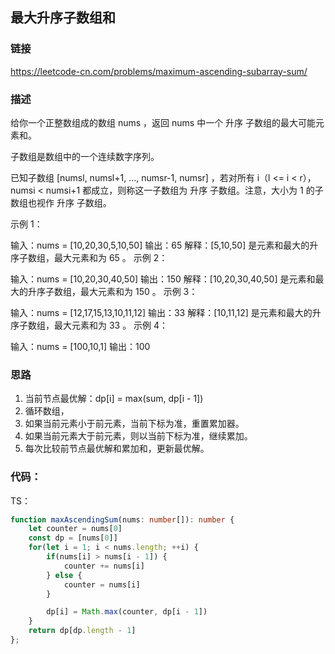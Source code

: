 ## 最大升序子数组和

### 链接

https://leetcode-cn.com/problems/maximum-ascending-subarray-sum/

### 描述

给你一个正整数组成的数组 nums ，返回 nums 中一个 升序 子数组的最大可能元素和。

子数组是数组中的一个连续数字序列。

已知子数组 [numsl, numsl+1, ..., numsr-1, numsr] ，若对所有 i（l <= i < r），numsi < numsi+1 都成立，则称这一子数组为 升序 子数组。注意，大小为 1 的子数组也视作 升序 子数组。



示例 1：

输入：nums = [10,20,30,5,10,50]
输出：65
解释：[5,10,50] 是元素和最大的升序子数组，最大元素和为 65 。
示例 2：

输入：nums = [10,20,30,40,50]
输出：150
解释：[10,20,30,40,50] 是元素和最大的升序子数组，最大元素和为 150 。
示例 3：

输入：nums = [12,17,15,13,10,11,12]
输出：33
解释：[10,11,12] 是元素和最大的升序子数组，最大元素和为 33 。
示例 4：

输入：nums = [100,10,1]
输出：100

### 思路

1. 当前节点最优解：dp[i] = max(sum, dp[i - 1])
2. 循环数组，
3. 如果当前元素小于前元素，当前下标为准，重置累加器。
4. 如果当前元素大于前元素，则以当前下标为准，继续累加。
5. 每次比较前节点最优解和累加和，更新最优解。

### 代码：

TS：

```ts
function maxAscendingSum(nums: number[]): number {
    let counter = nums[0]
    const dp = [nums[0]]
    for(let i = 1; i < nums.length; ++i) {
        if(nums[i] > nums[i - 1]) {
            counter += nums[i]
        } else {
            counter = nums[i]
        }

        dp[i] = Math.max(counter, dp[i - 1])
    }
    return dp[dp.length - 1]
};

```
